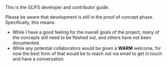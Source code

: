 This is the GLIFS developer and contributor guide.

Please be aware that development is still in the proof of concept phase. Specifically, this means:

- While I have a good feeling for the overall goals of the project, many of the concepts still need to be fleshed out,
  and others have not been documented.
- While any potential collaborators would be given a __WARM__ welcome, for now the best form of that would be to reach
  out via email to get in touch and have a conversation.
